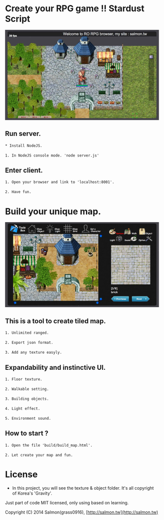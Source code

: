 # Create your RPG game !! Stardust Script

![101](/readme/101.jpg)

## Run server.

	* Install NodeJS.

	1. In NodeJS console mode. 'node server.js'


## Enter client.

	1. Open your browser and link to 'localhost:8001'.

	2. Have fun.


# Build your unique map.

![01](/readme/01.jpg)

## This is a tool to create tiled map.

	1. Unlimited ranged.

	2. Export json format.

	3. Add any texture easyly.

## Expandability and instinctive UI.

	1. Floor texture.

	2. Walkable setting.

	3. Building objects.

	4. Light effect.

	5. Environment sound.

## How to start ?

	1. Open the file 'build/build_map.html'.

	2. Let create your map and fun.


# License

* In this project, you will see the texture & object folder. It's all copyright of Korea's 'Gravity'.

Just part of code MIT licensed, only using based on learning.

Copyright (C) 2014 Salmon(grass0916), [http://salmon.tw](http://salmon.tw)